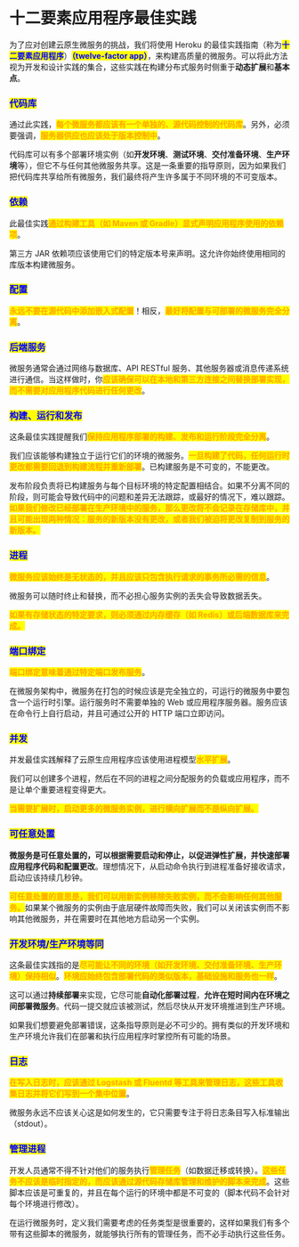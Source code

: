 # 十二要素应用程序最佳实践

为了应对创建云原生微服务的挑战，我们将使用 Heroku 的最佳实践指南（称为<mark style="color:blue;">**十二要素应用程序**</mark>）<mark style="color:blue;">**（twelve-factor app）**</mark>，来构建高质量的微服务。可以将此方法视为开发和设计实践的集合，这些实践在构建分布式服务时侧重于**动态扩展**和**基本点**。

### <mark style="color:blue;">代码库</mark>

通过此实践，<mark style="color:orange;">**每个微服务都应该有一个单独的、源代码控制的代码库**</mark>。另外，必须要强调，<mark style="color:orange;">**服务器供应也应该处于版本控制中**</mark>。

代码库可以有多个部署环境实例（如**开发环境**、**测试环境**、**交付准备环境**、**生产环境**等），但它不与任何其他微服务共享。这是一条重要的指导原则，因为如果我们把代码库共享给所有微服务，我们最终将产生许多属于不同环境的不可变版本。

### <mark style="color:blue;">依赖</mark>

此最佳实践<mark style="color:orange;">**通过构建工具（如 Maven 或 Gradle）显式声明应用程序使用的依赖项**</mark>。

第三方 JAR 依赖项应该使用它们的特定版本号来声明。这允许你始终使用相同的库版本构建微服务。

### <mark style="color:blue;">配置</mark>

<mark style="color:orange;">**永远不要在源代码中添加嵌入式配置**</mark>！相反，<mark style="color:orange;">**最好将配置与可部署的微服务完全分离**</mark>。

### <mark style="color:blue;">后端服务</mark>

微服务通常会通过网络与数据库、API RESTful 服务、其他服务器或消息传递系统进行通信。当这样做时，你<mark style="color:orange;">**应该确保可以在本地和第三方连接之间替换部署实现，而不需要对应用程序代码进行任何更改**</mark>。

### <mark style="color:blue;">构建、运行和发布</mark>

这条最佳实践提醒我们<mark style="color:orange;">**保持应用程序部署的构建、发布和运行阶段完全分离**</mark>。

我们应该能够构建独立于运行它们的环境的微服务。<mark style="color:orange;">**一旦构建了代码，任何运行时更改都需要回退到构建流程并重新部署**</mark>。已构建服务是不可变的，不能更改。

发布阶段负责将已构建服务与每个目标环境的特定配置相结合。如果不分离不同的阶段，则可能会导致代码中的问题和差异无法跟踪，或最好的情况下，难以跟踪。<mark style="color:orange;">**如果我们修改已经部署在生产环境中的服务，那么更改将不会记录在存储库中，并且可能出现两种情况：服务的新版本没有更改，或者我们被迫将更改复制到服务的新版本。**</mark>

### <mark style="color:blue;">进程</mark>

<mark style="color:orange;">**微服务应该始终是无状态的，并且应该只包含执行请求的事务所必需的信息**</mark>。

微服务可以随时终止和替换，而不必担心服务实例的丢失会导致数据丢失。

<mark style="color:orange;">**如果有存储状态的特定要求，则必须通过内存缓存（如 Redis）或后端数据库来完成。**</mark>

### <mark style="color:blue;">端口绑定</mark>

<mark style="color:orange;">**端口绑定意味着通过特定端口发布服务**</mark>。

在微服务架构中，微服务在打包的时候应该是完全独立的，可运行的微服务中要包含一个运行时引擎。运行服务时不需要单独的 Web 或应用程序服务器。服务应该在命令行上自行启动，并且可通过公开的 HTTP 端口立即访问。

### <mark style="color:blue;">并发</mark>

并发最佳实践解释了云原生应用程序应该使用进程模型<mark style="color:orange;">**水平扩展**</mark>。

我们可以创建多个进程，然后在不同的进程之间分配服务的负载或应用程序，而不是让单个重要进程变得更大。

<mark style="color:orange;">**当需要扩展时，启动更多的微服务实例，进行横向扩展而不是纵向扩展。**</mark>

### <mark style="color:blue;">可任意处置</mark>

**微服务是可任意处置的，可以根据需要启动和停止，以促进弹性扩展，并快速部署应用程序代码和配置更改**。理想情况下，从启动命令执行到进程准备好接收请求，启动应该持续几秒钟。

<mark style="color:orange;">**可任意处置的意思是，我们可以用新实例移除失败实例，而不会影响任何其他服务。**</mark>如果某个微服务的实例由于底层硬件故障而失败，我们可以关闭该实例而不影响其他微服务，并在需要时在其他地方启动另一个实例。

### <mark style="color:blue;">开发环境/生产环境等同</mark>

这条最佳实践指的是<mark style="color:orange;">**尽可能让不同的环境（如开发环境、交付准备环境、生产环境）保持相似**</mark>。<mark style="color:orange;">**环境应始终包含部署代码的类似版本，基础设施和服务也一样**</mark>。

这可以通过**持续部署**来实现，它尽可能**自动化部署过程**，**允许在短时间内在环境之间部署微服务**。代码一提交就应该被测试，然后尽快从开发环境推进到生产环境。

如果我们想要避免部署错误，这条指导原则是必不可少的。拥有类似的开发环境和生产环境允许我们在部署和执行应用程序时掌控所有可能的场景。

### <mark style="color:blue;">日志</mark>

<mark style="color:orange;">**在写入日志时，应该通过 Logstash 或 Fluentd 等工具来管理日志，这些工具收集日志并将它们写到一个集中位置**</mark>。

微服务永远不应该关心这是如何发生的，它只需要专注于将日志条目写入标准输出（stdout）。

### <mark style="color:blue;">管理进程</mark>

开发人员通常不得不针对他们的服务执行<mark style="color:orange;">**管理任务**</mark>（如数据迁移或转换）。<mark style="color:orange;">**这些任务不应该是临时指定的，而应该通过源代码存储库管理和维护的脚本来完成**</mark>。这些脚本应该是可重复的，并且在每个运行的环境中都是不可变的（脚本代码不会针对每个环境进行修改）。

在运行微服务时，定义我们需要考虑的任务类型是很重要的，这样如果我们有多个带有这些脚本的微服务，就能够执行所有的管理任务，而不必手动执行这些任务。
